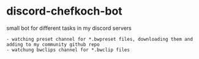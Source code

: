 # discord-chefkoch-bot
small bot for different tasks in my discord servers

    - watching preset channel for *.bwpreset files, downloading them and adding to my community github repo
    - watchung bwclips channel for *.bwclip files